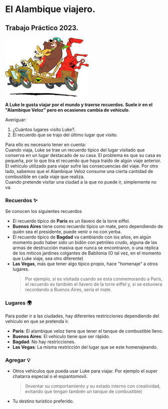 # El Alambique viajero.
## Trabajo Práctico 2023.

![](AlambiqueVeloz.jpg)

**A Luke le gusta viajar por el mundo y traerse recuerdos. Suele ir en el "Alambique Veloz" pero en ocasiones cambia de vehículo**.

Averiguar:
1. ¿Cuántos lugares visito Luke?.
2. El recuerdo que se trajo del último lugar que visito.

Para ello es necesario tener en cuenta:<br>
Cuando viaja, Luke se trae un recuerdo típico del lugar visitado que conserva en un lugar destacado de su casa. El problema es que su casa es pequeña, por lo que tira el recuerdo que haya traído de algún viaje anterior.<br>
El vehículo utilizado para viajar sufre las consecuencias del viaje. Por otro lado, sabemos que el Alambique Veloz consume una cierta cantidad de combustible en cada viaje que realiza.<br>
Cuando pretende visitar una ciudad a la que no puede ir, simplemente no va.

### Recuerdos ✨
Se conocen los siguientes recuerdos
- El recuerdo típico de **París** es un llavero de la torre eiffel.
- **Buenos Aires** tiene como recuerdo típico un mate, pero dependiendo de quién sea el presidente, puede venir o no con yerba.
- El recuerdo típico de **Bagdad** va cambiando con los años, en algún momento pudo haber sido un bidón con petróleo crudo, alguna de las armas de destrucción masiva que nunca se encontraron, o una réplica de los míticos jardines colgantes de Babilonia (O tal vez, en el momento que Luke viaje, sea otro diferente)
- **Las Vegas**, más que tener algo típico propio, hace "homenaje" a otros lugares.
    > Por ejemplo, si es visitada cuando se esta conmemorando a París, el recuerdo es también el llavero de la torre eiffel y, si se estuviera recordando a Buenos Aires, sería el mate.

### Lugares 🌍
Para poder ir a las ciudades, hay diferentes restricciones dependiendo del vehículo en que se pretenda ir.
- **París**: El alambique veloz tiene que tener el tanque de combustible lleno.
- **Buenos Aires**: El vehiculo tiene que ser rápido.
- **Bagdad**: No hay restricciones.
- **Las Vegas**: La misma restricción del lugar que se este homenajeando.

### Agregar 💡
- Otros vehículos que pueda usar Luke para viajar. Por ejemplo el super chatarra especial o el espantomovil.
    > (Inventar su comportamiento y su estado interno con creatividad, evitando que tengan también un tanque de combustible)
- Tu destino turístico preferido.